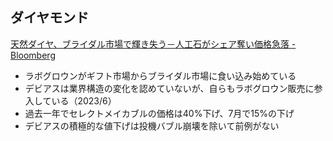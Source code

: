 ## ダイヤモンド

[天然ダイヤ、ブライダル市場で輝き失う－人工石がシェア奪い価格急落 - Bloomberg](https://www.bloomberg.co.jp/news/articles/2023-09-04/S0FQHWT1UM0W01)

- ラボグロウンがギフト市場からブライダル市場に食い込み始めている
- デビアスは業界構造の変化を認めていないが、自らもラボグロウン販売に参入している（2023/6）
- 過去一年でセレクトメイカブルの価格は40%下げ、7月で15%の下げ
- デビアスの積極的な値下げは投機バブル崩壊を除いて前例がない
